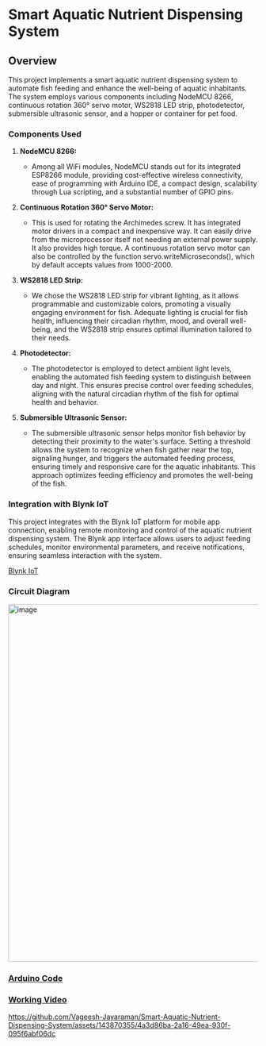 # Smart Aquatic Nutrient Dispensing System

## Overview

This project implements a smart aquatic nutrient dispensing system to automate fish feeding and enhance the well-being of aquatic inhabitants. The system employs various components including NodeMCU 8266, continuous rotation 360° servo motor, WS2818 LED strip, photodetector, submersible ultrasonic sensor, and a hopper or container for pet food. 

### Components Used

1. **NodeMCU 8266:**
   - Among all WiFi modules, NodeMCU stands out for its integrated ESP8266 module, providing cost-effective wireless connectivity, ease of programming with Arduino IDE, a compact design, scalability through Lua scripting, and a substantial number of GPIO pins.

2. **Continuous Rotation 360° Servo Motor:**
   - This is used for rotating the Archimedes screw. It has integrated motor drivers in a compact and inexpensive way. It can easily drive from the microprocessor itself not needing an external power supply. It also provides high torque. A continuous rotation servo motor can also be controlled by the function servo.writeMicroseconds(), which by default accepts values from 1000-2000.

3. **WS2818 LED Strip:**
   - We chose the WS2818 LED strip for vibrant lighting, as it allows programmable and customizable colors, promoting a visually engaging environment for fish. Adequate lighting is crucial for fish health, influencing their circadian rhythm, mood, and overall well-being, and the WS2818 strip ensures optimal illumination tailored to their needs.

4. **Photodetector:**
   - The photodetector is employed to detect ambient light levels, enabling the automated fish feeding system to distinguish between day and night. This ensures precise control over feeding schedules, aligning with the natural circadian rhythm of the fish for optimal health and behavior.

5. **Submersible Ultrasonic Sensor:**
   - The submersible ultrasonic sensor helps monitor fish behavior by detecting their proximity to the water's surface. Setting a threshold allows the system to recognize when fish gather near the top, signaling hunger, and triggers the automated feeding process, ensuring timely and responsive care for the aquatic inhabitants. This approach optimizes feeding efficiency and promotes the well-being of the fish.

### Integration with Blynk IoT

This project integrates with the Blynk IoT platform for mobile app connection, enabling remote monitoring and control of the aquatic nutrient dispensing system. The Blynk app interface allows users to adjust feeding schedules, monitor environmental parameters, and receive notifications, ensuring seamless interaction with the system.

[Blynk IoT](https://blynk.io)

### Circuit Diagram
<img width="721" alt="image" src="https://github.com/Vageesh-Jayaraman/Smart-Aquatic-Nutrient-Dispensing-System/assets/143870355/9f805412-e285-4623-8c5d-a0d7f1ce60a2">


### [Arduino Code](Arduino_Code.txt)
### [Working Video](Working_Video.mp4)
https://github.com/Vageesh-Jayaraman/Smart-Aquatic-Nutrient-Dispensing-System/assets/143870355/4a3d86ba-2a16-49ea-930f-095f6abf06dc




